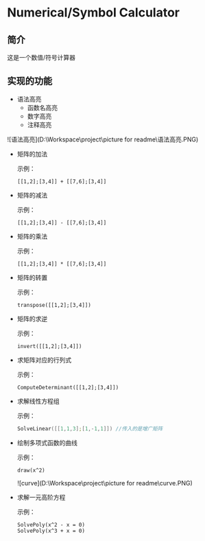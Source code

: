 # Numerical/Symbol Calculator

## 简介

这是一个数值/符号计算器



## 实现的功能

* 语法高亮
    * 函数名高亮
    * 数字高亮
    * 注释高亮

![语法高亮](D:\Workspace\project\picture for readme\语法高亮.PNG)



* 矩阵的加法

  示例：

  ```
  [[1,2];[3,4]] + [[7,6];[3,4]]
  ```

* 矩阵的减法

  示例：

  ```
  [[1,2];[3,4]] - [[7,6];[3,4]]
  ```

  

* 矩阵的乘法

  示例：

  ```
  [[1,2];[3,4]] * [[7,6];[3,4]]
  ```

* 矩阵的转置

  示例：

    ```
  transpose([[1,2];[3,4]])
    ```



* 矩阵的求逆

  示例：

  ```
  invert([[1,2];[3,4]])
  ```

  

* 求矩阵对应的行列式

  示例：

  ```
  ComputeDeterminant([[1,2];[3,4]])
  ```

  

* 求解线性方程组

  示例：

  ```c++
  SolveLinear([[1,1,3];[1,-1,1]]) //传入的是增广矩阵
  ```

  



* 绘制多项式函数的曲线

  示例：

  ```
  draw(x^2)
  ```

  ![curve](D:\Workspace\project\picture for readme\curve.PNG)



* 求解一元高阶方程

  示例：

  ```
  SolvePoly(x^2 - x = 0)
  SolvePoly(x^3 + x = 0)
  ```

  

